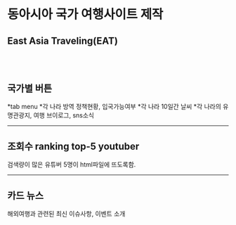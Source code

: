 # 동아시아 국가 여행사이트 제작
East Asia Traveling(EAT)
<br><br><br>
----------------------------------
## 국가별 버튼
 *tab menu
   *각 나라 방역 정책현황, 입국가능여부
   *각 나라 10일간 날씨
   *각 나라의 유명관광지, 여행 브이로그, sns소식

----------------------------------
## 조회수 ranking top-5 youtuber
검색량이 많은 유튜버 5명이 html파일에 뜨도록함.

----------------------------------
## 카드 뉴스
해외여행과 관련된 최신 이슈사항, 이벤트 소개




